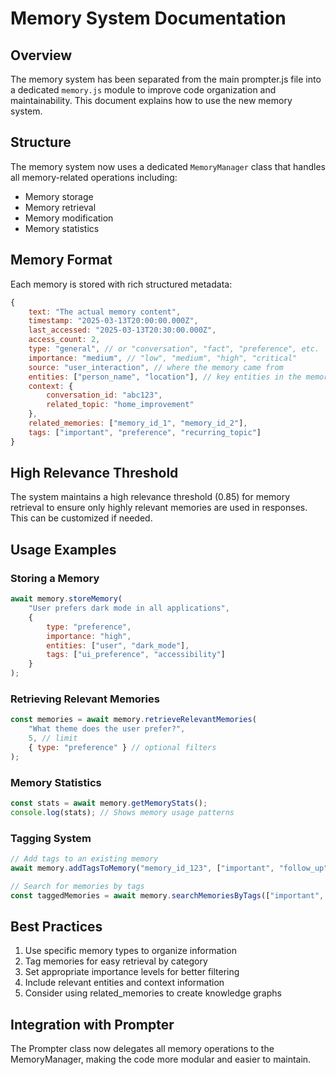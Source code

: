# Memory System Documentation

## Overview

The memory system has been separated from the main prompter.js file into a dedicated `memory.js` module to improve code organization and maintainability. This document explains how to use the new memory system.

## Structure

The memory system now uses a dedicated `MemoryManager` class that handles all memory-related operations including:

- Memory storage
- Memory retrieval
- Memory modification
- Memory statistics

## Memory Format

Each memory is stored with rich structured metadata:

```javascript
{
    text: "The actual memory content",
    timestamp: "2025-03-13T20:00:00.000Z",
    last_accessed: "2025-03-13T20:30:00.000Z",
    access_count: 2,
    type: "general", // or "conversation", "fact", "preference", etc.
    importance: "medium", // "low", "medium", "high", "critical"
    source: "user_interaction", // where the memory came from
    entities: ["person_name", "location"], // key entities in the memory
    context: {
        conversation_id: "abc123",
        related_topic: "home_improvement"
    },
    related_memories: ["memory_id_1", "memory_id_2"],
    tags: ["important", "preference", "recurring_topic"]
}
```

## High Relevance Threshold

The system maintains a high relevance threshold (0.85) for memory retrieval to ensure only highly relevant memories are used in responses. This can be customized if needed.

## Usage Examples

### Storing a Memory

```javascript
await memory.storeMemory(
    "User prefers dark mode in all applications", 
    {
        type: "preference",
        importance: "high",
        entities: ["user", "dark_mode"],
        tags: ["ui_preference", "accessibility"]
    }
);
```

### Retrieving Relevant Memories

```javascript
const memories = await memory.retrieveRelevantMemories(
    "What theme does the user prefer?",
    5, // limit
    { type: "preference" } // optional filters
);
```

### Memory Statistics

```javascript
const stats = await memory.getMemoryStats();
console.log(stats); // Shows memory usage patterns
```

### Tagging System

```javascript
// Add tags to an existing memory
await memory.addTagsToMemory("memory_id_123", ["important", "follow_up"]);

// Search for memories by tags
const taggedMemories = await memory.searchMemoriesByTags(["important", "preference"]);
```

## Best Practices

1. Use specific memory types to organize information
2. Tag memories for easy retrieval by category
3. Set appropriate importance levels for better filtering
4. Include relevant entities and context information
5. Consider using related_memories to create knowledge graphs

## Integration with Prompter

The Prompter class now delegates all memory operations to the MemoryManager, making the code more modular and easier to maintain.
